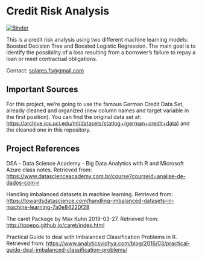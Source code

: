 # Credit Risk Analysis
[![Binder](https://mybinder.org/badge_logo.svg)](https://mybinder.org/v2/gh/fsolares/R-Twitter_Sentiment_Analysis/master)

This is a credit risk analysis using two different machine learning models: Boosted Decision Tree and Boosted Logistic Regression. The main goal is to identify the possibility of a loss resulting from a borrower’s failure to repay a loan or meet contractual obligations.

Contact: solares.fs@gmail.com

## Important Sources

For this project, we’re going to use the famous German Credit Data Set, already cleaned and organized (new column names and target variable in the first position). You can find the original data set at: https://archive.ics.uci.edu/ml/datasets/statlog+(german+credit+data) and the cleaned one in this repository.

## Project References

DSA - Data Science Academy -  Big Data Analytics with R and Microsoft Azure class notes. Retrieved from: https://www.datascienceacademy.com.br/course?courseid=analise-de-dados-com-r

Handling imbalanced datasets in machine learning. Retrieved from:
https://towardsdatascience.com/handling-imbalanced-datasets-in-machine-learning-7a0e84220f28

The caret Package by Max Kuhn 2019-03-27. Retrieved from: http://topepo.github.io/caret/index.html

Practical Guide to deal with Imbalanced Classification Problems in R. Retrieved from: https://www.analyticsvidhya.com/blog/2016/03/practical-guide-deal-imbalanced-classification-problems/
